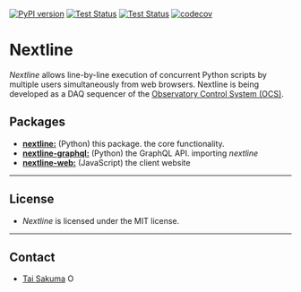 [![PyPI version](https://badge.fury.io/py/nextline.svg)](https://badge.fury.io/py/nextline)
[![Test Status](https://github.com/simonsobs/nextline/actions/workflows/unit-test.yml/badge.svg)](https://github.com/simonsobs/nextline/actions/workflows/unit-test.yml)
[![Test Status](https://github.com/simonsobs/nextline/actions/workflows/type-check.yml/badge.svg)](https://github.com/simonsobs/nextline/actions/workflows/type-check.yml)
[![codecov](https://codecov.io/gh/simonsobs/nextline/branch/main/graph/badge.svg)](https://codecov.io/gh/simonsobs/nextline)

# Nextline

_Nextline_ allows line-by-line execution of concurrent Python scripts by multiple users simultaneously from web browsers. Nextline is being developed as a DAQ sequencer of the [Observatory Control System (OCS)](https://github.com/simonsobs/ocs/).

## Packages

- [**nextline:**](https://github.com/simonsobs/nextline) (Python) this package. the core functionality.
- [**nextline-graphql:**](https://github.com/simonsobs/nextline-graphql) (Python) the GraphQL API. importing _nextline_
- [**nextline-web:**](https://github.com/simonsobs/nextline-web) (JavaScript) the client website

---

## License

- _Nextline_ is licensed under the MIT license.

---

## Contact

- [Tai Sakuma](https://github.com/TaiSakuma) <span itemscope itemtype="https://schema.org/Person"><a itemprop="sameAs" content="https://orcid.org/0000-0003-3225-9861" href="https://orcid.org/0000-0003-3225-9861" target="orcid.widget" rel="me noopener noreferrer" style="vertical-align:text-top;"><img src="https://orcid.org/sites/default/files/images/orcid_16x16.png" style="width:1em;margin-right:.5em;" alt="ORCID iD icon"></a></span>

